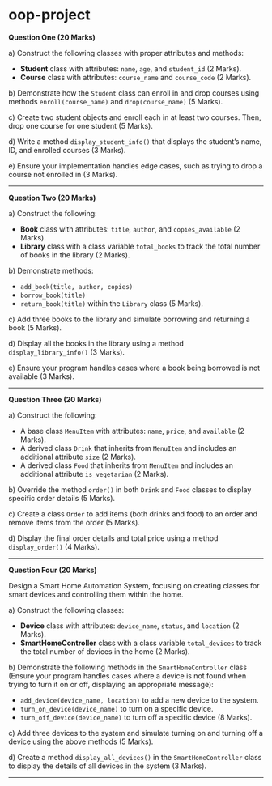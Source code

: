 # oop-project


**Question One (20 Marks)**

a) Construct the following classes with proper attributes and methods:
   - **Student** class with attributes: `name`, `age`, and `student_id` (2 Marks).
   - **Course** class with attributes: `course_name` and `course_code` (2 Marks).

b) Demonstrate how the `Student` class can enroll in and drop courses using methods `enroll(course_name)` and `drop(course_name)` (5 Marks).

c) Create two student objects and enroll each in at least two courses. Then, drop one course for one student (5 Marks).

d) Write a method `display_student_info()` that displays the student’s name, ID, and enrolled courses (3 Marks).

e) Ensure your implementation handles edge cases, such as trying to drop a course not enrolled in (3 Marks).

---

**Question Two (20 Marks)**

a) Construct the following:
   - **Book** class with attributes: `title`, `author`, and `copies_available` (2 Marks).
   - **Library** class with a class variable `total_books` to track the total number of books in the library (2 Marks).

b) Demonstrate methods:
   - `add_book(title, author, copies)`
   - `borrow_book(title)`
   - `return_book(title)` within the `Library` class (5 Marks).

c) Add three books to the library and simulate borrowing and returning a book (5 Marks).

d) Display all the books in the library using a method `display_library_info()` (3 Marks).

e) Ensure your program handles cases where a book being borrowed is not available (3 Marks).

---

**Question Three (20 Marks)**

a) Construct the following:
   - A base class `MenuItem` with attributes: `name`, `price`, and `available` (2 Marks).
   - A derived class `Drink` that inherits from `MenuItem` and includes an additional attribute `size` (2 Marks).
   - A derived class `Food` that inherits from `MenuItem` and includes an additional attribute `is_vegetarian` (2 Marks).

b) Override the method `order()` in both `Drink` and `Food` classes to display specific order details (5 Marks).

c) Create a class `Order` to add items (both drinks and food) to an order and remove items from the order (5 Marks).

d) Display the final order details and total price using a method `display_order()` (4 Marks).

---

**Question Four (20 Marks)**

Design a Smart Home Automation System, focusing on creating classes for smart devices and controlling them within the home.

a) Construct the following classes:
   - **Device** class with attributes: `device_name`, `status`, and `location` (2 Marks).
   - **SmartHomeController** class with a class variable `total_devices` to track the total number of devices in the home (2 Marks).

b) Demonstrate the following methods in the `SmartHomeController` class (Ensure your program handles cases where a device is not found when trying to turn it on or off, displaying an appropriate message):
   - `add_device(device_name, location)` to add a new device to the system.
   - `turn_on_device(device_name)` to turn on a specific device.
   - `turn_off_device(device_name)` to turn off a specific device (8 Marks).

c) Add three devices to the system and simulate turning on and turning off a device using the above methods (5 Marks).

d) Create a method `display_all_devices()` in the `SmartHomeController` class to display the details of all devices in the system (3 Marks).

---

